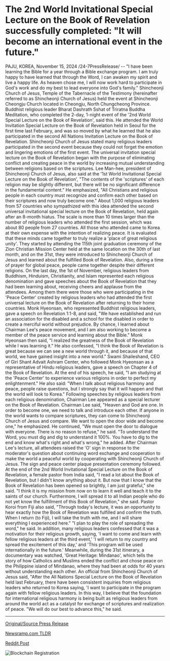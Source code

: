 # The 2nd World Invitational Special Lecture on the Book of Revelation successfully completed: "It will become an international event in the future."

PAJU, KOREA, November 15, 2024 /24-7PressRelease/ -- "I have been learning the Bible for a year through a Bible exchange program. I am truly happy to have learned that through the Word, I can awaken my spirit and live a happy life. As heaven chose me, I will now work hard to participate in God's work and do my best to lead everyone into God's family."  Shincheonji Church of Jesus, Temple of the Tabernacle of the Testimony (hereinafter referred to as Shincheonji Church of Jesus) held the event at Shincheonji Cheongju Church located in Cheongju, North Chungcheong Province. Buddhist religious leader Bharat Dashrath Sshat of Triratna Buddha Meditation, who completed the 2-day, 1-night event of the '2nd World Special Lecture on the Book of Revelation', said this.  He attended the World Invitation Special Lecture on the Book of Revelation held in Seoul for the first time last February, and was so moved by what he learned that he also participated in the second All Nations Invitation Lecture on the Book of Revelation. Shincheonji Church of Jesus stated many religious leaders participated in the second event because they could not forget the emotion and lingering emotions of the first event.  The universal invitation special lecture on the Book of Revelation began with the purpose of eliminating conflict and creating peace in the world by increasing mutual understanding between religions based on the scriptures.  Lee Man-hee, president of Shincheonji Church of Jesus, also said at the '1st World Invitational Special Lecture on the Book of Revelation', "The contents of the 'scriptures' of each religion may be slightly different, but there will be no significant difference in the fundamental content." He emphasized, "All Christians and religious people in each country must recognize and confirm each other based on their scriptures and now truly become one."  About 1,000 religious leaders from 57 countries who sympathized with this idea attended the second universal invitational special lecture on the Book of Revelation, held again after an 8-month hiatus. The scale is more than 10 times larger than the number of religious leaders who attended the first session, which was about 80 people from 27 countries. All those who attended came to Korea at their own expense with the intention of realizing peace. It is evaluated that these minds came together to truly realize a 'place of great religious unity'.  They started by attending the 115th joint graduation ceremony of the Zion Christian Mission Center held at the same location on the 30th of last month, and on the 31st, they were introduced to Shincheonji Church of Jesus and learned about the fulfilled Book of Revelation. Also, during a time of prayer for global peace, people came together despite their different religions.  On the last day, the 1st of November, religious leaders from Buddhism, Hinduism, Christianity, and Islam represented each religious denomination and gave speeches about the Book of Revelation that they had been learning about, receiving cheers and applause from the attendees. Among them there were those who were participating in the 'Peace Center' created by religious leaders who had attended the first universal lecture on the Book of Revelation after returning to their home countries.  Monk Hyeonsan, who represented Buddhist religious leaders, gave a speech on Revelation 1:1-8, and said, "We have established and run an association for the disabled and a school for the disabled in order to create a merciful world without prejudice. By chance, I learned about Chairman Lee's peace movement, and I am also working to become a member of the peace service and learning about the Bible."  Monk Hyeonsan then said, "I realized the greatness of the Book of Revelation while I was learning it." He also confessed, "I think the Book of Revelation is great because we can see a new world through it, and because of that world, we have gained insight into a new world."  Swami Shaileshand, CEO of Giri Shant Advait Ashram Center, who followed Monk Hyeonsan as a representative of Hindu religious leaders, gave a speech on Chapter 4 of the Book of Revelation. At the end of his speech, he said, "I am studying at the 'Peace Center' to experience various religions in order to perfect my enlightenment." He also said: "When I talk about religious harmony and peace, people raise questions, but I strongly say that it will happen and that the world will look to Korea."  Following speeches by religious leaders from each religious denomination, Chairman Lee appeared as a special lecturer on the Book of Revelation. Chairman Lee said, "Heaven and God are one. In order to become one, we need to talk and introduce each other. If anyone in the world wants to compare scriptures, they can come to Shincheonji Church of Jesus and compare. We want to open the door wide and become one," he emphasized.  He continued, "We must open the door to dialogue with everyone. There is no reason to refuse," he said. "To understand the Word, you must dig and dig to understand it 100%. You have to dig to the end and know what's right and what's wrong," he added.  After Chairman Lee's lecture, all attendees raised the 'O' sign in response to the moderator's question about continuing word exchange and cooperation to make the world a peaceful world by cooperating with Shincheonji Church of Jesus. The sign and peace center plaque presentation ceremony followed.  At the end of the 2nd World Invitational Special Lecture on the Book of Revelation, a female pastor from India said, "I read a lot about the Book of Revelation, but I didn't know anything about it. But now that I know that the Book of Revelation has been opened so brightly, I am just grateful," she said. "I think it is my mission from now on to learn it well and teach it to the saints of our church. Furthermore, I will spread it to all Indian people who do not yet know the fulfillment of this Book of Revelation," she said.  Pastor Koroi from Fiji also said, "Through today's lecture, it was an opportunity to hear exactly how the Book of Revelation was fulfilled and confirm the truth. When I return (to Fiji), I will take the truth with me, and I will share everything I experienced here." "I plan to play the role of spreading the word," he said.  In addition, many religious leaders confessed that it was a motivation for their religious growth, saying, 'I want to come and learn with fellow religious leaders at the third event,' 'I will return to my country and spread the excitement of this day,' and 'This program will be used internationally in the future.'  Meanwhile, during the 31st itinerary, a documentary was watched, 'Great Heritage: Mindanao', which tells the story of how Catholics and Muslims ended the conflict and chose peace on the Philippine island of Mindanao, where they had been at odds for 40 years without understanding each other.  An official from Shincheonji Church of Jesus said, "After the All Nations Special Lecture on the Book of Revelation held last February, there have been consistent inquiries from religious leaders who returned to Korea saying, 'I want to participate in the program again with fellow religious leaders. In this way, I believe that the foundation for international religious harmony is being built as religious leaders from around the world act as a catalyst for exchange of scriptures and realization of peace. "We will do our best to advance this," he said. 

---

[Original/Source Press Release](https://www.24-7pressrelease.com/press-release/516247/the-2nd-world-invitational-special-lecture-on-the-book-of-revelation-successfully-completed-it-will-become-an-international-event-in-the-future)
                    

[Newsramp.com TLDR](https://newsramp.com/curated-news/religious-leaders-unite-for-peace-at-2nd-world-special-lecture/e91fe2dcc452a275d06b30e66b08b1a2) 

 



[Reddit Post](https://www.reddit.com/r/newsramp/comments/1gu3eoh/religious_leaders_unite_for_peace_at_2nd_world/) 



![Blockchain Registration](https://cdn.newsramp.app/24-7PressRelease/qrcode/2411/18/pinki1Pj.webp)